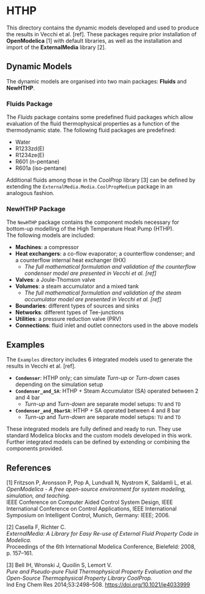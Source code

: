 # HTHP
This directory contains the dynamic models developed and used to produce the results in Vecchi et al. [ref]. These packages require prior installation of **OpenModelica** [1] with default libraries, as well as the installation and import of the **ExternalMedia** library [2].

## Dynamic Models

The dynamic models are organised into two main packages: **Fluids** and **NewHTHP**.

### Fluids Package

The *Fluids* package contains some predefined fluid packages which allow evaluation of the fluid thermophysical properties as a function of the thermodynamic state. The following fluid packages are predefined:

- Water  
- R1233zd(E)  
- R1234ze(E)  
- R601 (n-pentane)  
- R601a (iso-pentane)

Additional fluids among those in the *CoolProp* library [3] can be defined by extending the `ExternalMedia.Media.CoolPropMedium` package in an analogous fashion.

### NewHTHP Package

The `NewHTHP` package contains the component models necessary for bottom-up modelling of the High Temperature Heat Pump (HTHP).  
The following models are included:

- **Machines**: a compressor  
- **Heat exchangers**: a co-flow evaporator; a counterflow condenser; and a counterflow internal heat exchanger (IHX)  
  - *The full mathematical formulation and validation of the counterflow condenser model are presented in Vecchi et al. [ref]*  
- **Valves**: a Joule-Thomson valve  
- **Volumes**: a steam accumulator and a mixed tank  
  - *The full mathematical formulation and validation of the steam accumulator model are presented in Vecchi et al. [ref]*  
- **Boundaries**: different types of sources and sinks  
- **Networks**: different types of Tee-junctions  
- **Utilities**: a pressure reduction valve (PRV)  
- **Connections**: fluid inlet and outlet connectors used in the above models


## Examples

The `Examples` directory includes 6 integrated models used to generate the results in Vecchi et al. [ref].

- **`Condenser`**: HTHP only; can simulate *Turn-up* or *Turn-down* cases depending on the simulation setup  
- **`Condenser_and_SA`**: HTHP + Steam Accumulator (SA) operated between 2 and 4 bar  
  - *Turn-up* and *Turn-down* are separate model setups: `TU` and `TD`  
- **`Condenser_and_8barSA`**: HTHP + SA operated between 4 and 8 bar  
  - *Turn-up* and *Turn-down* are separate model setups: `TU` and `TD`  

These integrated models are fully defined and ready to run. They use standard Modelica blocks and the custom models developed in this work.  
Further integrated models can be defined by extending or combining the components provided.

## References

[1] Fritzson P, Aronsson P, Pop A, Lundvall N, Nystrom K, Saldamli L, et al.  
*OpenModelica - A free open-source environment for system modeling, simulation, and teaching.*  
IEEE Conference on Computer Aided Control System Design, IEEE International Conference on Control Applications, IEEE International Symposium on Intelligent Control, Munich, Germany: IEEE; 2006.

[2] Casella F, Richter C.  
*ExternalMedia: A Library for Easy Re-use of External Fluid Property Code in Modelica.*  
Proceedings of the 6th International Modelica Conference, Bielefeld: 2008, p. 157–161.

[3] Bell IH, Wronski J, Quoilin S, Lemort V.  
*Pure and Pseudo-pure Fluid Thermophysical Property Evaluation and the Open-Source Thermophysical Property Library CoolProp.*  
Ind Eng Chem Res 2014;53:2498–508. https://doi.org/10.1021/ie4033999
